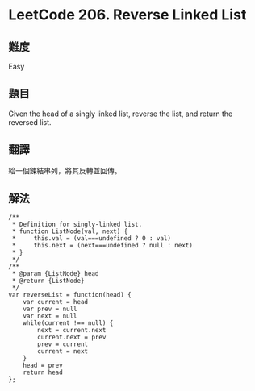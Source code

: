 # LeetCode 206. Reverse Linked List

## 難度

Easy

## 題目

Given the head of a singly linked list, reverse the list, and return the reversed list.

## 翻譯

給一個鍊結串列，將其反轉並回傳。

## 解法

```
/**
 * Definition for singly-linked list.
 * function ListNode(val, next) {
 *     this.val = (val===undefined ? 0 : val)
 *     this.next = (next===undefined ? null : next)
 * }
 */
/**
 * @param {ListNode} head
 * @return {ListNode}
 */
var reverseList = function(head) {
    var current = head
    var prev = null
    var next = null
    while(current !== null) {
        next = current.next
        current.next = prev
        prev = current
        current = next
    }
    head = prev
    return head
};
```